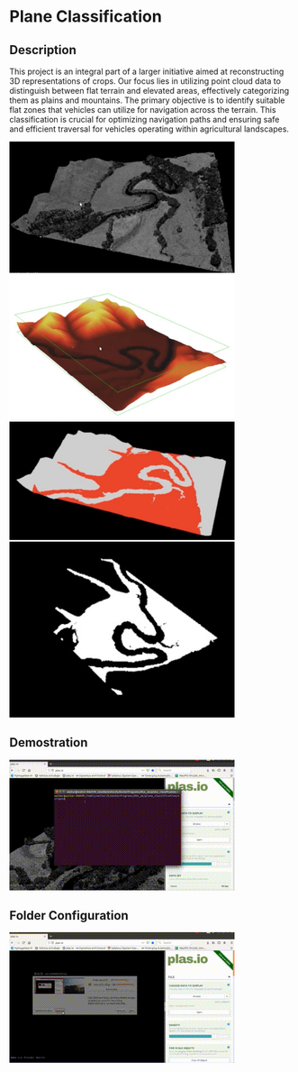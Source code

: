 # Plane Classification

## Description

This project is an integral part of a larger initiative aimed at reconstructing 3D representations of crops. Our focus lies in utilizing point cloud data to distinguish between flat terrain and elevated areas, effectively categorizing them as plains and mountains. The primary objective is to identify suitable flat zones that vehicles can utilize for navigation across the terrain. This classification is crucial for optimizing navigation paths and ensuring safe and efficient traversal for vehicles operating within agricultural landscapes.

<img src="./images/map.png" alt="Demonstration" width="400"/>
<img src="./images/dtm.png" alt="Demonstration" width="400"/>
<img src="./images/clasification.png" alt="Demonstration" width="400"/>
<img src="./images/flatZone.png" alt="Demonstration" width="400"/>

## Demostration

![Demonstration](./video/point.gif)

## Folder Configuration

![Demonstration](./video/setup.gif)
